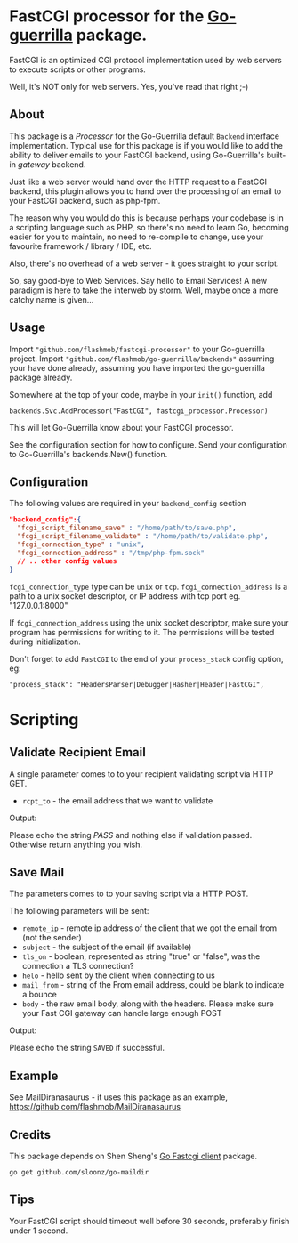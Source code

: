 # FastCGI processor for the [Go-guerrilla](https://github.com/flashmob/go-guerrilla) package.

FastCGI is an optimized CGI protocol implementation used by web servers to execute scripts or other programs.

Well, it's NOT only for web servers. Yes, you've read that right ;-) 


## About

This package is a _Processor_ for the Go-Guerrilla default `Backend` interface implementation. Typical use for this
package is if you would like to add the ability to deliver emails to your FastCGI backend, using Go-Guerrilla's 
built-in _gateway_ backend. 

Just like a web server would hand over the HTTP request to a FastCGI backend, this plugin
allows you to hand over the processing of an email to your FastCGI backend, such as php-fpm.

The reason why you would do this is because perhaps your codebase is in a scripting language such as PHP,
so there's no need to learn Go, becoming easier for you to maintain, no need to re-compile to change, use your favourite 
framework / library / IDE, etc.

Also, there's no overhead of a web server - it goes straight to your script.

So, say good-bye to Web Services. Say hello to Email Services! A new paradigm is here to take the interweb by storm. Well, maybe once a more catchy name is given...

## Usage

Import `"github.com/flashmob/fastcgi-processor"` to your Go-guerrilla project. Import `"github.com/flashmob/go-guerrilla/backends"` 
assuming your have done already, assuming you have imported the go-guerrilla package already.

Somewhere at the top of your code, maybe in your `init()` function, add

`backends.Svc.AddProcessor("FastCGI", fastcgi_processor.Processor)`

This will let Go-Guerrilla know about your FastCGI processor.

See the configuration section for how to configure. Send your configuration to Go-Guerrilla's backends.New() function.


## Configuration

The following values are required in your `backend_config` section

```json
"backend_config":{
  "fcgi_script_filename_save" : "/home/path/to/save.php",
  "fcgi_script_filename_validate" : "/home/path/to/validate.php",
  "fcgi_connection_type" : "unix",
  "fcgi_connection_address" : "/tmp/php-fpm.sock"
  // .. other config values
}           


```

`fcgi_connection_type` type can be `unix` or `tcp`. 
`fcgi_connection_address` is a path to a unix socket descriptor, or IP address with tcp port eg. "127.0.0.1:8000"

If `fcgi_connection_address` using the unix socket descriptor, make sure your program has 
permissions for writing to it. The permissions will be tested during initialization.

Don't forget to add `FastCGI` to the end of your `process_stack` config option, eg:

`"process_stack": "HeadersParser|Debugger|Hasher|Header|FastCGI",`


# Scripting

## Validate Recipient Email

A single parameter comes to to your recipient validating script via HTTP GET.

* `rcpt_to` - the email address that we want to validate

Output:

Please echo the string *PASS* and nothing else if validation passed.
Otherwise return anything you wish.

## Save Mail

The parameters comes to to your saving script via a HTTP POST.

The following parameters will be sent:

- `remote_ip` - remote ip address of the client that we got the email from (not the sender)
- `subject` - the subject of the email (if available)
- `tls_on` - boolean, represented as string "true" or "false", was the connection a TLS connection?
- `helo` - hello sent by the client when connecting to us
- `mail_from` - string of the From email address, could be blank to indicate a bounce
- `body` - the raw email body, along with the headers. Please make sure your Fast CGI gateway can handle large enough POST

Output: 

Please echo the string `SAVED` if successful.

## Example

See MailDiranasaurus - it uses this package as an example, https://github.com/flashmob/MailDiranasaurus

## Credits

This package depends on Shen Sheng's [Go Fastcgi client](https://github.com/tomasen/fcgi_client) package.

`go get github.com/sloonz/go-maildir`

## Tips

Your FastCGI script should timeout well before 30 seconds, preferably finish under 1 second.


 
